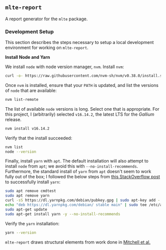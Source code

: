 ## `mlte-report`

A report generator for the `mlte` package.

### Development Setup

This section describes the steps necessary to setup a local development environment for working on `mlte-report`.

**Install Node and Yarn**

We install `node` with node version manager, `nvm`. Install `nvm`:

```bash
curl -o- https://raw.githubusercontent.com/nvm-sh/nvm/v0.38.0/install.sh | bash
```

Once `nvm` is installed, ensure that your `PATH` is updated, and list the versions of `node` that are available:

```bash
nvm list-remote
```

The list of available `node` versions is long. Select one that is appropriate. For this project, I (arbitrarily) selected `v16.14.2`, the latest LTS for the _Gallium_ release.

```bash
nvm install v16.14.2
```

Verify that the install succeeded:

```bash
nvm list
node --version
```

Finally, install `yarn` with `apt`. The default installation will also attempt to install `node` from `apt`; we avoid this with `--no-install-recommends`. Furthermore, the standard install of `yarn` from `apt` doesn't seem to work fully out of the box; I followed the below steps from [this StackOverflow post](https://stackoverflow.com/questions/46013544/yarn-install-command-error-no-such-file-or-directory-install) to successfully install `yarn`:

```bash
sudo apt remove cmdtest
sudo apt remove yarn
curl -sS https://dl.yarnpkg.com/debian/pubkey.gpg | sudo apt-key add -
echo "deb https://dl.yarnpkg.com/debian/ stable main" | sudo tee /etc/apt/sources.list.d/yarn.list
sudo apt-get update
sudo apt-get install yarn -y --no-install-recommends
```

Verify the `yarn` installation:

```bash
yarn --version
```

`mlte-report` draws structural elements from work done in [Mitchell et al.](https://arxiv.org/pdf/1810.03993.pdf)

